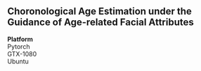 **Choronological Age Estimation under the Guidance of Age-related Facial Attributes**
-------

**Platform**<br>
  Pytorch<br>
  GTX-1080<br>
  Ubuntu<br>
